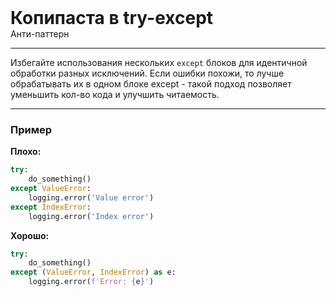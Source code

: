 
<div>
    <h1 style="margin: 0;">Копипаста в try-except</h1>
    <p style="margin: 0;">Анти-паттерн</p>
</div>

***

Избегайте использования нескольких `except` блоков для идентичной обработки разных исключений.
Если ошибки похожи, то лучше обрабатывать их в одном блоке except - такой подход позволяет уменьшить кол-во кода и улучшить читаемость.

***

### Пример 

**Плохо:**
```python
try:
    do_something()
except ValueError:
    logging.error('Value error')
except IndexError:
    logging.error('Index error')
```
**Хорошо:**
```python
try:
    do_something()
except (ValueError, IndexError) as e:
    logging.error(f'Error: {e}')
```

